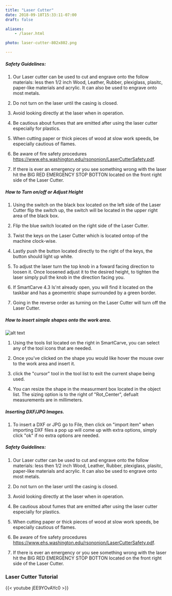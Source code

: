 ```yaml
---
title: "Laser Cutter"
date: 2018-09-18T15:33:11-07:00
draft: false

aliases:
    - /laser.html

photo: laser-cutter-802x802.png

---
```


##### Safety Guidelines:
1. Our Laser cutter can be used to cut and engrave onto the follow materials: less then 1/2 inch Wood, Leather, Rubber, plexiglass, plasitc, paper-like materials and acrylic. It can also be used to engrave onto most metals. 

2. Do not turn on the laser until the casing is closed.

3. Avoid looking directly at the laser when in operation.

4. Be cautious about fumes that are emitted after using the laser cutter especially for plastics.

5. When cutting paper or thick pieces of wood at slow work speeds, be especially cautious of flames.

6. Be aware of fire safety procedures https://www.ehs.washington.edu/rsononion/LaserCutterSafety.pdf.

7. If there is ever an emergency or you see something wrong with the laser hit the BIG RED EMERGENCY STOP BOTTON located on the front right side of the Laser Cutter.

##### How to Turn on/off or Adjust Height

1. Using the switch on the black box located on the left side of the Laser Cutter flip the switch up, the switch will be located in the upper right area of the black box.

2. Flip the blue switch located on the right side of the Laser Cutter.

3. Twist the keys on the Laser Cutter which is located ontop of the machine clock-wise.

4. Lastly push the button located directly to the right of the keys, the button should light up white.

5. To adjust the laser turn the top knob in a foward facing direction to loosen it. Once loosened adjust 
it to the desired height, to tighten the laser simply pull the knob in the direction facing you.

6. If SmartCarve 4.3 Is'nt already open, you will find it located on the taskbar and has a geomentric shape surrounded by a green border. 

7. Going in the reverse order as turning on the Laser Cutter will turn off the Laser Cutter.

##### How to insert simple shapes onto the work area.

![alt text](/equipment/smart-carve-with-text.jpg "photo example")


1. Using the tools list located on the right in SmartCarve, you can select any of the tool icons that are needed.

2. Once you've clicked on the shape you would like hover the mouse over to the work area and insert it.

3. click the "cursor" tool in the tool list to exit the current shape being used.

4. You can resize the shape in the measurment box located in the object list. The sizing option is to the right of "Rot_Center", defualt measurements are in millimeters.

##### Inserting DXF/JPG Images.
1. To insert a DXF or JPG go to File, then click on "import item" when importing DXF files a pop up will come up with extra options, simply click "ok" if no extra options are needed.

##### Safety Guidelines:
1. Our Laser cutter can be used to cut and engrave onto the follow materials: less then 1/2 inch Wood, Leather, Rubber, plexiglass, plasitc, paper-like materials and acrylic. It can also be used to engrave onto most metals. 

2. Do not turn on the laser until the casing is closed.

3. Avoid looking directly at the laser when in operation.

4. Be cautious about fumes that are emitted after using the laser cutter especially for plastics.

5. When cutting paper or thick pieces of wood at slow work speeds, be especially cautious of flames.

6. Be aware of fire safety procedures https://www.ehs.washington.edu/rsononion/LaserCutterSafety.pdf.

7. If there is ever an emergency or you see something wrong with the laser hit the BIG RED EMERGENCY STOP BOTTON located on the front right side of the Laser Cutter.

### Laser Cutter Tutorial
{{< youtube jEE9YOvAYc0 >}}
